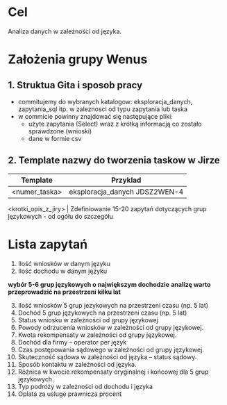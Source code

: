 
# Cel
Analiza danych w zależności od języka. 

# Założenia grupy Wenus

## 1. Struktua Gita i sposob pracy
* commitujemy do wybranych katalogow: eksploracja_danych, zapytania_sql itp. w zaleznosci od typu zapytania lub taska
* w commicie powinny znajdować się następujące pliki: 
   * użyte zapytania (Select) wraz z krótką informacją co zostało sprawdzone (wnioski)
   * dane w formie csv 

## 2. Template nazwy do tworzenia taskow w Jirze

Template | Przyklad 
---------|---------
<kataolog> <numer_taska> | eksploracja_danych JDSZ2WEN-4

<krotki_opis_z_jiry>     | Zdefiniowanie 15-20 zapytań dotyczących grup językowych - od ogółu do szczegółu


# Lista zapytań

1. Ilość wniosków w danym języku
2. Ilość dochodu w danym języku

**wybór 5-6 grup językowych o największym dochodzie**
**analizę warto przeprowadzić na przestrzeni kilku lat**

3. Ilość wniosków 5 grup jezykowych na przestrzeni czasu (np. 5 lat)
4. Dochód 5 grup językowych na przestrzeni czasu (np. 5 lat)
5. Status wniosku w zależności od grupy językowej
6. Powody odrzucenia wniosków w zależności od grupy językowej. 
7. Kwota rekompensaty w zależności od grupy językowej.
8. Dochód dla firmy – operator per język
9. Czas postępowania sądowego w zależności od grupy językowej.
10. Skuteczność sądowa w zależności od języka – status sądowy.
11. Sposób kontaktu w zależności od języka.
12. Różnica w kwocie rekompensaty oryginalnej i końcowej dla 5 grup językowych. 
13. Typ podróży w zależności od dochodu i języka
14. Oplata za usluge prawnicza procent



